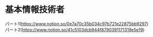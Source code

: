 基本情報技術者 
=============== 
パート1(https://www.notion.so/0e7a70c35b034c97b721e22875bb9297)  
パート2(https://www.notion.so/41c5103dcb944f8790391171319e5e19)

